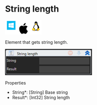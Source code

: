 # String length

![](<../../../../.gitbook/assets/image (127).png>)

Element that gets string length.

![](<../../../../.gitbook/assets/image (250).png>)

Properties

* String\*: \[String] Base string
* Result\*: \[Int32] String length
